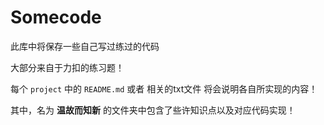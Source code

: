 # Somecode

此库中将保存一些自己写过练过的代码<br>


大部分来自于力扣的练习题！

每个 `project` 中的 `README.md` 或者 相关的txt文件 将会说明各自所实现的内容！

其中，名为 **温故而知新** 的文件夹中包含了些许知识点以及对应代码实现！
